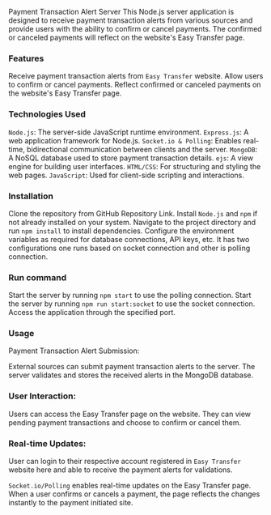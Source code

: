Payment Transaction Alert Server
This Node.js server application is designed to receive payment transaction alerts from various sources and provide users with the ability to confirm or cancel payments. The confirmed or canceled payments will reflect on the website's Easy Transfer page.

### Features

Receive payment transaction alerts from `Easy Transfer` website.
Allow users to confirm or cancel payments.
Reflect confirmed or canceled payments on the website's Easy Transfer page.

### Technologies Used

`Node.js`: The server-side JavaScript runtime environment.
`Express.js`: A web application framework for Node.js.
`Socket.io & Polling`: Enables real-time, bidirectional communication between clients and the server.
`MongoDB`: A NoSQL database used to store payment transaction details.
`ejs`: A view engine for building user interfaces.
`HTML/CSS`: For structuring and styling the web pages.
`JavaScript`: Used for client-side scripting and interactions.

### Installation

Clone the repository from GitHub Repository Link.
Install `Node.js` and `npm` if not already installed on your system.
Navigate to the project directory and run `npm install` to install dependencies.
Configure the environment variables as required for database connections, API keys, etc.
It has two configurations one runs based on socket connection and other is polling connection.

### Run command

Start the server by running `npm start` to use the polling connection.
Start the server by running `npm run start:socket` to use the socket connection.
Access the application through the specified port.

### Usage

Payment Transaction Alert Submission:

External sources can submit payment transaction alerts to the server.
The server validates and stores the received alerts in the MongoDB database.

### User Interaction:

Users can access the Easy Transfer page on the website.
They can view pending payment transactions and choose to confirm or cancel them.

### Real-time Updates:

User can login to their respective account registered in `Easy Transfer` website here and able to receive the payment alerts for validations.

`Socket.io/Polling` enables real-time updates on the Easy Transfer page.
When a user confirms or cancels a payment, the page reflects the changes instantly to the payment initiated site.
